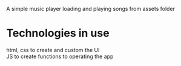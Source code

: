 A simple music player loading and playing songs from assets folder 

# Technologies in use

html, css to create and custom the UI
<br/>
JS to create functions to operating the app

